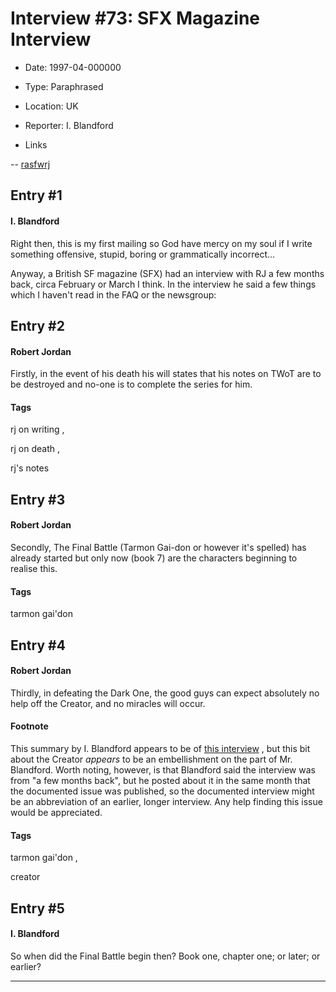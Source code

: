 # Interview #73: SFX Magazine Interview

- Date: 1997-04-000000

- Type: Paraphrased

- Location: UK

- Reporter: I. Blandford

- Links

-- [rasfwrj](http://groups.google.com/group/rec.arts.sf.written.robert-jordan/browse_thread/thread/17b0ebb9d662d36/c26c7aa2d58ef50b)


## Entry #1

#### I. Blandford

Right then, this is my first mailing so God have mercy on my soul if I write something offensive, stupid, boring or grammatically incorrect...

Anyway, a British SF magazine (SFX) had an interview with RJ a few months back, circa February or March I think. In the interview he said a few things which I haven't read in the FAQ or the newsgroup:

## Entry #2

#### Robert Jordan

Firstly, in the event of his death his will states that his notes on TWoT are to be destroyed and no-one is to complete the series for him.

#### Tags

rj on writing
,

rj on death
,

rj's notes

## Entry #3

#### Robert Jordan

Secondly, The Final Battle (Tarmon Gai-don or however it's spelled) has already started but only now (book 7) are the characters beginning to realise this.

#### Tags

tarmon gai'don

## Entry #4

#### Robert Jordan

Thirdly, in defeating the Dark One, the good guys can expect absolutely no help off the Creator, and no miracles will occur.

#### Footnote

This summary by I. Blandford appears to be of
[this interview](http://www.theoryland.com/intvmain.php?i=841)
, but this bit about the Creator
*appears*
to be an embellishment on the part of Mr. Blandford. Worth noting, however, is that Blandford said the interview was from "a few months back", but he posted about it in the same month that the documented issue was published, so the documented interview might be an abbreviation of an earlier, longer interview. Any help finding this issue would be appreciated.

#### Tags

tarmon gai'don
,

creator

## Entry #5

#### I. Blandford

So when did the Final Battle begin then? Book one, chapter one; or later; or earlier?


---

